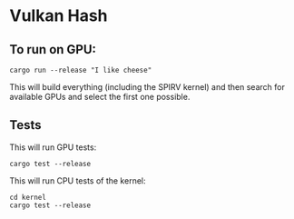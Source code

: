 # Vulkan Hash

## To run on GPU:
```
cargo run --release "I like cheese"
```
This will build everything (including the SPIRV kernel) and then search for available GPUs and select the first one possible.


## Tests
This will run GPU tests:
```
cargo test --release

```             

This will run CPU tests of the kernel:
```
cd kernel
cargo test --release
```

